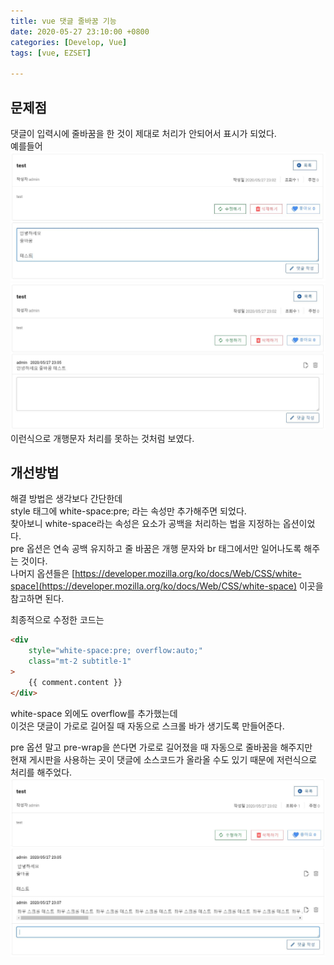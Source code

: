 ```yaml
---
title: vue 댓글 줄바꿈 기능
date: 2020-05-27 23:10:00 +0800
categories: [Develop, Vue]
tags: [vue, EZSET]

---
```


## 문제점
댓글이 입력시에 줄바꿈을 한 것이 제대로 처리가 안되어서 표시가 되었다.  
예를들어  
![2](/assets/img/postImg/0527-2.JPG)  
![3](/assets/img/postImg/0527-3.JPG)  
이런식으로 개행문자 처리를 못하는 것처럼 보였다.  



## 개선방법
해결 방법은 생각보다 간단한데  
style 태그에 white-space:pre; 라는 속성만 추가해주면 되었다.  
찾아보니 white-space라는 속성은 요소가 공백을 처리하는 법을 지정하는 옵션이었다.  
pre 옵션은 연속 공백 유지하고 줄 바꿈은 개행 문자와 br 태그에서만 일어나도록 해주는 것이다.  
나머지 옵션들은 [https://developer.mozilla.org/ko/docs/Web/CSS/white-space](https://developer.mozilla.org/ko/docs/Web/CSS/white-space) 이곳을 참고하면 된다.  


최종적으로 수정한 코드는  
```html
<div
    style="white-space:pre; overflow:auto;"
    class="mt-2 subtitle-1"
>
    {{ comment.content }}
</div>
```
white-space 외에도 overflow를 추가했는데  
이것은 댓글이 가로로 길어질 때 자동으로 스크롤 바가 생기도록 만들어준다.  

pre 옵션 말고 pre-wrap을 쓴다면 가로로 길어졌을 때 자동으로 줄바꿈을 해주지만  
현재 게시판을 사용하는 곳이 댓글에 소스코드가 올라올 수도 있기 때문에 저런식으로 처리를 해주었다.  
![3](/assets/img/postImg/0527-4.JPG)


